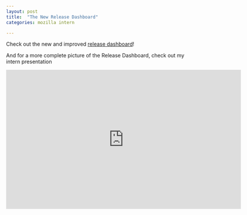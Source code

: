 ```yaml
---
layout: post
title:  "The New Release Dashboard"
categories: mozilla intern

---
```

Check out the new and improved [release dashboard](https://release-dash.paas.allizom.org/)!


And for a more complete picture of the Release Dashboard, check out my intern presentation

<iframe src="https://air.mozilla.org/intern-presentations-16/video/" width="640" height="380" frameborder="0" allowfullscreen></iframe>